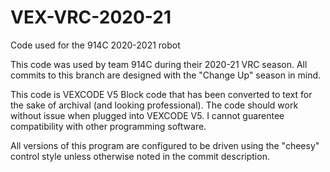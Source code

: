 # VEX-VRC-2020-21
Code used for the 914C 2020-2021 robot

This code was used by team 914C during their 2020-21 VRC season. All commits to this branch are designed with the "Change Up" season in mind.

This code is VEXCODE V5 Block code that has been converted to text for the sake of archival (and looking professional). The code should work without issue when plugged into VEXCODE V5. I cannot guarentee compatibility with other programming software.

All versions of this program are configured to be driven using the "cheesy" control style unless otherwise noted in the commit description.
